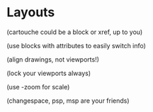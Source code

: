 # Layouts

(cartouche could be a block or xref, up to you)

(use blocks with attributes to easily switch info)

(align drawings, not viewports!)

(lock your viewports always)

(use -zoom for scale)

(changespace, psp, msp are your friends)